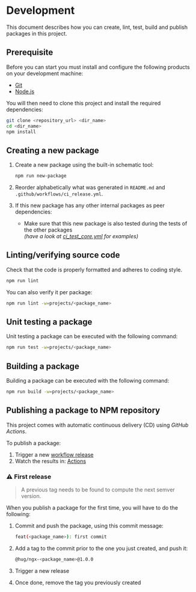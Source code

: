 # Development

This document describes how you can create, lint, test, build and publish packages in this project.

## Prerequisite

Before you can start you must install and configure the following products on your development machine:

* [Git][git]
* [Node.js][nodejs]

You will then need to clone this project and install the required dependencies:

```sh
git clone <repository_url> <dir_name>
cd <dir_name>
npm install
```

## Creating a new package

1. Create a new package using the built-in schematic tool:
   ```sh
   npm run new-package
   ```

2. Reorder alphabetically what was generated in `README.md` and `.github/workflows/ci_release.yml`.

3. If this new package has any other internal packages as peer dependencies:
   - Make sure that this new package is also tested during the tests of the other packages<br/>
   *(have a look at [ci_test_core.yml](https://github.com/DSI-HUG/ngx-components/blob/main/.github/workflows/ci_test_core.yml#L27-L29) for examples)*

## Linting/verifying source code

Check that the code is properly formatted and adheres to coding style.

```sh
npm run lint
```

You can also verify it per package:

```sh
npm run lint -w=projects/<package_name>
```

## Unit testing a package

Unit testing a package can be executed with the following command:

```sh
npm run test -w=projects/<package_name>
```

## Building a package

Building a package can be executed with the following command:

```sh
npm run build -w=projects/<package_name>
```

## Publishing a package to NPM repository

This project comes with automatic continuous delivery (CD) using *GitHub Actions*.

To publish a package:

1. Trigger a new [workflow release](https://github.com/dsi-hug/ngx-components/actions/workflows/ci_release.yml)
2. Watch the results in: [Actions](https://github.com/dsi-hug/ngx-components/actions)

### ⚠️ First release

> A previous tag needs to be found to compute the next semver version.

When you publish a package for the first time, you will have to do the following:

1. Commit and push the package, using this commit message:
   ```sh
   feat(<package_name>): first commit
   ```

3. Add a tag to the commit prior to the one you just created, and push it:
   ```sh
   @hug/ngx-<package_name>@1.0.0
   ```

4. Trigger a new release

5. Once done, remove the tag you previously created


[git]: https://git-scm.com/
[nodejs]: https://nodejs.org/
